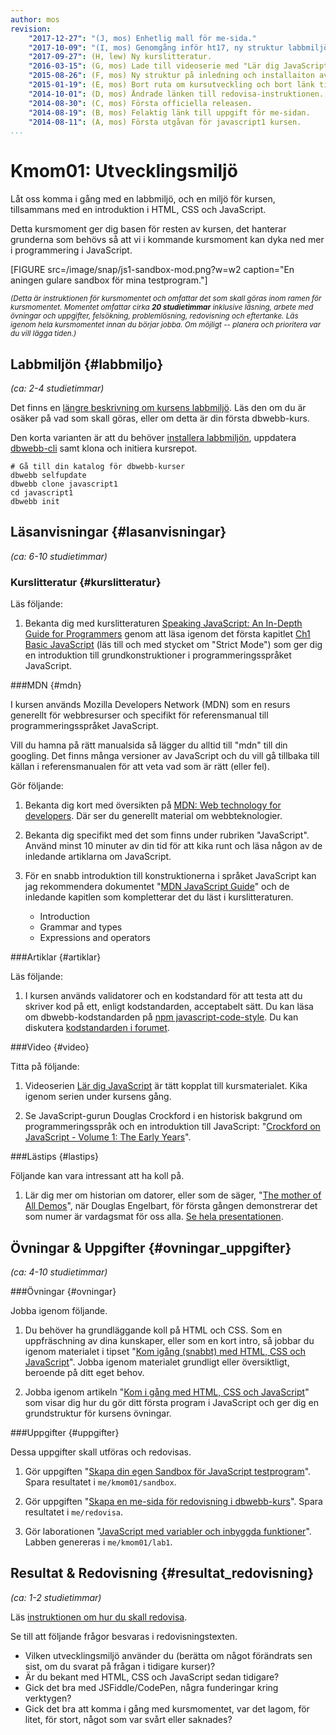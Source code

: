 ```yaml
---
author: mos
revision:
    "2017-12-27": "(J, mos) Enhetlig mall för me-sida."
    "2017-10-09": "(I, mos) Genomgång inför ht17, ny struktur labbmiljö, redovisa, uppgradering dbwebb-cli v2."
    "2017-09-27": (H, lew) Ny kurslitteratur.
    "2016-03-15": (G, mos) Lade till videoserie med "Lär dig JavaScript".
    "2015-08-26": (F, mos) Ny struktur på inledning och installaiton av labbmiljö.
    "2015-01-19": (E, mos) Bort ruta om kursutveckling och bort länk till youtube-serie.
    "2014-10-01": (D, mos) Ändrade länken till redovisa-instruktionen.
    "2014-08-30": (C, mos) Första officiella releasen.
    "2014-08-19": (B, mos) Felaktig länk till uppgift för me-sidan.
    "2014-08-11": (A, mos) Första utgåvan för javascript1 kursen.
...
```

Kmom01: Utvecklingsmiljö
==================================

Låt oss komma i gång med en labbmiljö, och en miljö för kursen, tillsammans med en introduktion i HTML, CSS och JavaScript.

Detta kursmoment ger dig basen för resten av kursen, det hanterar grunderna som behövs så att vi i kommande kursmoment kan dyka ned mer i programmering i JavaScript.

<!--more-->

[FIGURE src=/image/snap/js1-sandbox-mod.png?w=w2 caption="En aningen gulare sandbox för mina testprogram."]

<small><i>(Detta är instruktionen för kursmomentet och omfattar det som skall göras inom ramen för kursmomentet. Momentet omfattar cirka **20 studietimmar** inklusive läsning, arbete med övningar och uppgifter, felsökning, problemlösning, redovisning och eftertanke. Läs igenom hela kursmomentet innan du börjar jobba. Om möjligt -- planera och prioritera var du vill lägga tiden.)</i></small>



Labbmiljön  {#labbmiljo}
---------------------------------

*(ca: 2-4 studietimmar)*

Det finns en [längre beskrivning om kursens labbmiljö](./../installera-labbmiljo). Läs den om du är osäker på vad som skall göras, eller om detta är din första dbwebb-kurs.

Den korta varianten är att du behöver [installera labbmiljön](./../labbmiljo), uppdatera [dbwebb-cli](dbwebb-cli) samt klona och initiera kursrepot.

```text
# Gå till din katalog för dbwebb-kurser
dbwebb selfupdate
dbwebb clone javascript1
cd javascript1
dbwebb init
```



Läsanvisningar  {#lasanvisningar}
---------------------------------

*(ca: 6-10 studietimmar)*


### Kurslitteratur  {#kurslitteratur}

Läs följande:

1. Bekanta dig med kurslitteraturen [Speaking JavaScript: An In-Depth Guide for Programmers](kunskap/boken-speaking-javascript) genom att läsa igenom det första kapitlet [Ch1 Basic JavaScript](http://speakingjs.com/es5/ch01.html) (läs till och med stycket om "Strict Mode") som ger dig en introduktion till grundkonstruktioner i programmeringsspråket JavaScript.


<!--
    * [Ch7 Syntax](http://speakingjs.com/es5/ch07.html)
    * [Ch8 Values](http://speakingjs.com/es5/ch08.html)
    * [Ch9 Operators](http://speakingjs.com/es5/ch09.html)
    * [Ch10 Booleans](http://speakingjs.com/es5/ch10.html)
    * [Ch11 Numbers](http://speakingjs.com/es5/ch11.html)
    * [Ch12 Strings](http://speakingjs.com/es5/ch12.html)
-->

<!-- 1. [Eloquent JavaScript: A Modern Introduction to Programming](kunskap/boken-eloquent-javascript-a-modern-introduction-to-programming)
    * [Ch0 Introduction](http://eloquentjavascript.net/00_intro.html)
    * [Ch1 Values, Types, and Operators](http://http://eloquentjavascript.net/01_values.html)
    * [Ch12 JavaScript and the browser](http://eloquentjavascript.net/12_browser.html) -->



###MDN {#mdn}

I kursen används Mozilla Developers Network (MDN) som en resurs generellt för webbresurser och specifikt för referensmanual till programmeringsspråket JavaScript.

Vill du hamna på rätt manualsida så lägger du alltid till "mdn" till din googling. Det finns många versioner av JavaScript och du vill gå tillbaka till källan i referensmanualen för att veta vad som är rätt (eller fel).

Gör följande:

1. Bekanta dig kort med översikten på [MDN: Web technology for developers](https://developer.mozilla.org/en-US/docs/Web). Där ser du generellt material om webbteknologier.

1. Bekanta dig specifikt med det som finns under rubriken "JavaScript". Använd minst 10 minuter av din tid för att kika runt och läsa någon av de inledande artiklarna om JavaScript.

1. För en snabb introduktion till konstruktionerna i språket JavaScript kan jag rekommendera dokumentet "[MDN JavaScript Guide](https://developer.mozilla.org/en-US/docs/Web/JavaScript/Guide)" och de inledande kapitlen som kompletterar det du läst i kurslitteraturen.
    * Introduction
    * Grammar and types
    * Expressions and operators



###Artiklar {#artiklar}

Läs följande:

1. I kursen används validatorer och en kodstandard för att testa att du skriver kod på ett, enligt kodstandarden, acceptabelt sätt. Du kan läsa om dbwebb-kodstandarden på [npm javascript-code-style](https://www.npmjs.com/package/javascript-style-guide). Du kan diskutera [kodstandarden i forumet](t/6327).

<!--
1. CSS style guide.
-->



###Video  {#video}

Titta på följande:

1. Videoserien [Lär dig JavaScript](https://www.youtube.com/playlist?list=PLKtP9l5q3ce_YXUQlr5aAzJ406vSsmeMT) är tätt kopplat till kursmaterialet. Kika igenom serien under kursens gång.

1. Se JavaScript-gurun Douglas Crockford i en historisk bakgrund om programmeringsspråk och en introduktion till JavaScript: "[Crockford on JavaScript - Volume 1: The Early Years](https://www.youtube.com/watch?v=JxAXlJEmNMg)".



###Lästips {#lastips}

Följande kan vara intressant att ha koll på.

1. Lär dig mer om historian om datorer, eller som de säger, "[The mother of All Demos](http://en.wikipedia.org/wiki/The_Mother_of_All_Demos)", när Douglas Engelbart, för första gången demonstrerar det som numer är vardagsmat för oss alla. [Se hela presentationen](https://www.youtube.com/watch?v=VScVgXM7lQQ&list=PL76DBC8D6718B8FD3).



Övningar & Uppgifter  {#ovningar_uppgifter}
-------------------------------------------

*(ca: 4-10 studietimmar)*



###Övningar {#ovningar}

Jobba igenom följande.

1. Du behöver ha grundläggande koll på HTML och CSS. Som en uppfräschning av dina kunskaper, eller som en kort intro, så jobbar du igenom materialet i tipset "[Kom igång (snabbt) med HTML, CSS och JavaScript](coachen/kom-igang-snabbt-med-html-css-och-javascript)". Jobba igenom materialet grundligt eller översiktligt, beroende på ditt eget behov.

1. Jobba igenom artikeln "[Kom i gång med HTML, CSS och JavaScript](kunskap/kom-i-gang-med-html-css-och-javascript)" som visar dig hur du gör ditt första program i JavaScript och ger dig en grundstruktur för kursens övningar.



###Uppgifter {#uppgifter}

Dessa uppgifter skall utföras och redovisas.

1. Gör uppgiften "[Skapa din egen Sandbox för JavaScript testprogram](uppgift/skapa-din-egen-sandbox-for-javascript-testprogram)". Spara resultatet i `me/kmom01/sandbox`.

1. Gör uppgiften "[Skapa en me-sida för redovisning i dbwebb-kurs](uppgift/skapa-en-me-sida-for-redovisning-i-dbwebb-kurs)". Spara resultatet i `me/redovisa`.

1. Gör laborationen "[JavaScript med variabler och inbyggda funktioner](uppgift/javascript-med-variabler-och-inbyggda-funktioner)". Labben genereras i `me/kmom01/lab1`.



Resultat & Redovisning  {#resultat_redovisning}
-----------------------------------------------

*(ca: 1-2 studietimmar)*

Läs [instruktionen om hur du skall redovisa](./../redovisa).

Se till att följande frågor besvaras i redovisningstexten.

* Vilken utvecklingsmiljö använder du (berätta om något förändrats sen sist, om du svarat på frågan i tidigare kurser)?
* Är du bekant med HTML, CSS och JavaScript sedan tidigare?
* Gick det bra med JSFiddle/CodePen, några funderingar kring verktygen?
* Gick det bra att komma i gång med kursmomentet, var det lagom, för litet, för stort, något som var svårt eller saknades?
